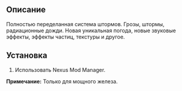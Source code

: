 ## Описание

Полностью переделанная система штормов. Грозы, штормы, радиационные дожди. Новая уникальная погода, новые звуковые эффекты, эффекты частиц, текстуры и другое.

## Установка

1. Использовать Nexus Mod Manager.

**Примечание:** Только для мощного железа.
